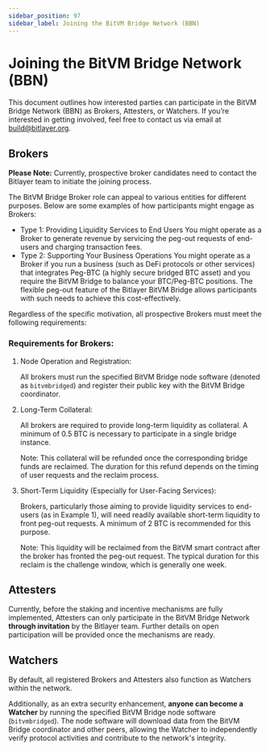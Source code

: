 ```yaml
---
sidebar_position: 97
sidebar_label: Joining the BitVM Bridge Network (BBN)
---
```


# Joining the BitVM Bridge Network (BBN)

This document outlines how interested parties can participate in the BitVM Bridge Network (BBN) as Brokers, Attesters, or Watchers.
If you’re interested in getting involved, feel free to contact us via email at [build@bitlayer.org](mailto:build@bitlayer.org).

## Brokers

**Please Note:** Currently, prospective broker candidates need to contact the Bitlayer team to initiate the joining process.

The BitVM Bridge Broker role can appeal to various entities for different purposes. Below are some examples of how participants might engage as Brokers:

- Type 1: Providing Liquidity Services to End Users
     You might operate as a Broker to generate revenue by servicing the peg-out requests of end-users and charging transaction fees.
- Type 2: Supporting Your Business Operations
     You might operate as a Broker if you run a business (such as DeFi protocols or other services) that integrates Peg-BTC (a highly secure bridged BTC asset) and you require the BitVM Bridge to balance your BTC/Peg-BTC positions. The flexible peg-out feature of the Bitlayer BitVM Bridge allows participants with such needs to achieve this cost-effectively.

Regardless of the specific motivation, all prospective Brokers must meet the following requirements:

### Requirements for Brokers:

1. Node Operation and Registration:
    
     All brokers must run the specified BitVM Bridge node software (denoted as `bitvmbridged`) and register their public key with the BitVM Bridge coordinator.

2. Long-Term Collateral:
    
     All brokers are required to provide long-term liquidity as collateral. A minimum of 0.5 BTC is necessary to participate in a single bridge instance.
    
     Note: This collateral will be refunded once the corresponding bridge funds are reclaimed. The duration for this refund depends on the timing of user requests and the reclaim process.

3. Short-Term Liquidity (Especially for User-Facing Services):
    
     Brokers, particularly those aiming to provide liquidity services to end-users (as in Example 1), will need readily available short-term liquidity to front peg-out requests. A minimum of 2 BTC is recommended for this purpose.
    
     Note: This liquidity will be reclaimed from the BitVM smart contract after the broker has fronted the peg-out request. The typical duration for this reclaim is the challenge window, which is generally one week.

## Attesters

Currently, before the staking and incentive mechanisms are fully implemented, Attesters can only participate in the BitVM Bridge Network **through invitation** by the Bitlayer team. Further details on open participation will be provided once the mechanisms are ready.

## Watchers

By default, all registered Brokers and Attesters also function as Watchers within the network.

Additionally, as an extra security enhancement, **anyone can become a Watcher** by running the specified BitVM Bridge node software (`bitvmbridged`). The node software will download data from the BitVM Bridge coordinator and other peers, allowing the Watcher to independently verify protocol activities and contribute to the network's integrity.

